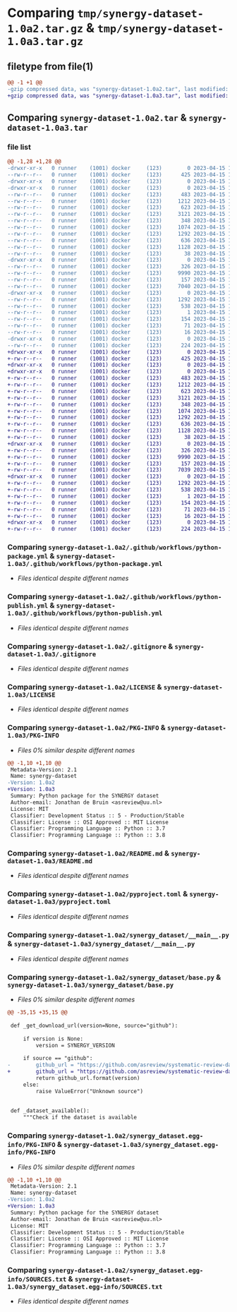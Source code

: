 # Comparing `tmp/synergy-dataset-1.0a2.tar.gz` & `tmp/synergy-dataset-1.0a3.tar.gz`

## filetype from file(1)

```diff
@@ -1 +1 @@
-gzip compressed data, was "synergy-dataset-1.0a2.tar", last modified: Sat Apr 15 18:25:27 2023, max compression
+gzip compressed data, was "synergy-dataset-1.0a3.tar", last modified: Sat Apr 15 18:35:15 2023, max compression
```

## Comparing `synergy-dataset-1.0a2.tar` & `synergy-dataset-1.0a3.tar`

### file list

```diff
@@ -1,28 +1,28 @@
-drwxr-xr-x   0 runner    (1001) docker     (123)        0 2023-04-15 18:25:27.368358 synergy-dataset-1.0a2/
--rw-r--r--   0 runner    (1001) docker     (123)      425 2023-04-15 18:25:15.000000 synergy-dataset-1.0a2/.flake8
-drwxr-xr-x   0 runner    (1001) docker     (123)        0 2023-04-15 18:25:27.364358 synergy-dataset-1.0a2/.github/
-drwxr-xr-x   0 runner    (1001) docker     (123)        0 2023-04-15 18:25:27.364358 synergy-dataset-1.0a2/.github/workflows/
--rw-r--r--   0 runner    (1001) docker     (123)      483 2023-04-15 18:25:15.000000 synergy-dataset-1.0a2/.github/workflows/python-lint.yml
--rw-r--r--   0 runner    (1001) docker     (123)     1212 2023-04-15 18:25:15.000000 synergy-dataset-1.0a2/.github/workflows/python-package.yml
--rw-r--r--   0 runner    (1001) docker     (123)      623 2023-04-15 18:25:15.000000 synergy-dataset-1.0a2/.github/workflows/python-publish.yml
--rw-r--r--   0 runner    (1001) docker     (123)     3121 2023-04-15 18:25:15.000000 synergy-dataset-1.0a2/.gitignore
--rw-r--r--   0 runner    (1001) docker     (123)      348 2023-04-15 18:25:15.000000 synergy-dataset-1.0a2/CITATION.cff
--rw-r--r--   0 runner    (1001) docker     (123)     1074 2023-04-15 18:25:15.000000 synergy-dataset-1.0a2/LICENSE
--rw-r--r--   0 runner    (1001) docker     (123)     1292 2023-04-15 18:25:27.368358 synergy-dataset-1.0a2/PKG-INFO
--rw-r--r--   0 runner    (1001) docker     (123)      636 2023-04-15 18:25:15.000000 synergy-dataset-1.0a2/README.md
--rw-r--r--   0 runner    (1001) docker     (123)     1128 2023-04-15 18:25:15.000000 synergy-dataset-1.0a2/pyproject.toml
--rw-r--r--   0 runner    (1001) docker     (123)       38 2023-04-15 18:25:27.368358 synergy-dataset-1.0a2/setup.cfg
-drwxr-xr-x   0 runner    (1001) docker     (123)        0 2023-04-15 18:25:27.364358 synergy-dataset-1.0a2/synergy_dataset/
--rw-r--r--   0 runner    (1001) docker     (123)      326 2023-04-15 18:25:15.000000 synergy-dataset-1.0a2/synergy_dataset/__init__.py
--rw-r--r--   0 runner    (1001) docker     (123)     9990 2023-04-15 18:25:15.000000 synergy-dataset-1.0a2/synergy_dataset/__main__.py
--rw-r--r--   0 runner    (1001) docker     (123)      157 2023-04-15 18:25:27.000000 synergy-dataset-1.0a2/synergy_dataset/_version.py
--rw-r--r--   0 runner    (1001) docker     (123)     7040 2023-04-15 18:25:15.000000 synergy-dataset-1.0a2/synergy_dataset/base.py
-drwxr-xr-x   0 runner    (1001) docker     (123)        0 2023-04-15 18:25:27.368358 synergy-dataset-1.0a2/synergy_dataset.egg-info/
--rw-r--r--   0 runner    (1001) docker     (123)     1292 2023-04-15 18:25:27.000000 synergy-dataset-1.0a2/synergy_dataset.egg-info/PKG-INFO
--rw-r--r--   0 runner    (1001) docker     (123)      538 2023-04-15 18:25:27.000000 synergy-dataset-1.0a2/synergy_dataset.egg-info/SOURCES.txt
--rw-r--r--   0 runner    (1001) docker     (123)        1 2023-04-15 18:25:27.000000 synergy-dataset-1.0a2/synergy_dataset.egg-info/dependency_links.txt
--rw-r--r--   0 runner    (1001) docker     (123)      154 2023-04-15 18:25:27.000000 synergy-dataset-1.0a2/synergy_dataset.egg-info/entry_points.txt
--rw-r--r--   0 runner    (1001) docker     (123)       71 2023-04-15 18:25:27.000000 synergy-dataset-1.0a2/synergy_dataset.egg-info/requires.txt
--rw-r--r--   0 runner    (1001) docker     (123)       16 2023-04-15 18:25:27.000000 synergy-dataset-1.0a2/synergy_dataset.egg-info/top_level.txt
-drwxr-xr-x   0 runner    (1001) docker     (123)        0 2023-04-15 18:25:27.368358 synergy-dataset-1.0a2/tests/
--rw-r--r--   0 runner    (1001) docker     (123)      224 2023-04-15 18:25:15.000000 synergy-dataset-1.0a2/tests/test_synergy.py
+drwxr-xr-x   0 runner    (1001) docker     (123)        0 2023-04-15 18:35:15.738136 synergy-dataset-1.0a3/
+-rw-r--r--   0 runner    (1001) docker     (123)      425 2023-04-15 18:34:59.000000 synergy-dataset-1.0a3/.flake8
+drwxr-xr-x   0 runner    (1001) docker     (123)        0 2023-04-15 18:35:15.738136 synergy-dataset-1.0a3/.github/
+drwxr-xr-x   0 runner    (1001) docker     (123)        0 2023-04-15 18:35:15.738136 synergy-dataset-1.0a3/.github/workflows/
+-rw-r--r--   0 runner    (1001) docker     (123)      483 2023-04-15 18:34:59.000000 synergy-dataset-1.0a3/.github/workflows/python-lint.yml
+-rw-r--r--   0 runner    (1001) docker     (123)     1212 2023-04-15 18:34:59.000000 synergy-dataset-1.0a3/.github/workflows/python-package.yml
+-rw-r--r--   0 runner    (1001) docker     (123)      623 2023-04-15 18:34:59.000000 synergy-dataset-1.0a3/.github/workflows/python-publish.yml
+-rw-r--r--   0 runner    (1001) docker     (123)     3121 2023-04-15 18:34:59.000000 synergy-dataset-1.0a3/.gitignore
+-rw-r--r--   0 runner    (1001) docker     (123)      348 2023-04-15 18:34:59.000000 synergy-dataset-1.0a3/CITATION.cff
+-rw-r--r--   0 runner    (1001) docker     (123)     1074 2023-04-15 18:34:59.000000 synergy-dataset-1.0a3/LICENSE
+-rw-r--r--   0 runner    (1001) docker     (123)     1292 2023-04-15 18:35:15.738136 synergy-dataset-1.0a3/PKG-INFO
+-rw-r--r--   0 runner    (1001) docker     (123)      636 2023-04-15 18:34:59.000000 synergy-dataset-1.0a3/README.md
+-rw-r--r--   0 runner    (1001) docker     (123)     1128 2023-04-15 18:34:59.000000 synergy-dataset-1.0a3/pyproject.toml
+-rw-r--r--   0 runner    (1001) docker     (123)       38 2023-04-15 18:35:15.738136 synergy-dataset-1.0a3/setup.cfg
+drwxr-xr-x   0 runner    (1001) docker     (123)        0 2023-04-15 18:35:15.738136 synergy-dataset-1.0a3/synergy_dataset/
+-rw-r--r--   0 runner    (1001) docker     (123)      326 2023-04-15 18:34:59.000000 synergy-dataset-1.0a3/synergy_dataset/__init__.py
+-rw-r--r--   0 runner    (1001) docker     (123)     9990 2023-04-15 18:34:59.000000 synergy-dataset-1.0a3/synergy_dataset/__main__.py
+-rw-r--r--   0 runner    (1001) docker     (123)      157 2023-04-15 18:35:15.000000 synergy-dataset-1.0a3/synergy_dataset/_version.py
+-rw-r--r--   0 runner    (1001) docker     (123)     7039 2023-04-15 18:34:59.000000 synergy-dataset-1.0a3/synergy_dataset/base.py
+drwxr-xr-x   0 runner    (1001) docker     (123)        0 2023-04-15 18:35:15.738136 synergy-dataset-1.0a3/synergy_dataset.egg-info/
+-rw-r--r--   0 runner    (1001) docker     (123)     1292 2023-04-15 18:35:15.000000 synergy-dataset-1.0a3/synergy_dataset.egg-info/PKG-INFO
+-rw-r--r--   0 runner    (1001) docker     (123)      538 2023-04-15 18:35:15.000000 synergy-dataset-1.0a3/synergy_dataset.egg-info/SOURCES.txt
+-rw-r--r--   0 runner    (1001) docker     (123)        1 2023-04-15 18:35:15.000000 synergy-dataset-1.0a3/synergy_dataset.egg-info/dependency_links.txt
+-rw-r--r--   0 runner    (1001) docker     (123)      154 2023-04-15 18:35:15.000000 synergy-dataset-1.0a3/synergy_dataset.egg-info/entry_points.txt
+-rw-r--r--   0 runner    (1001) docker     (123)       71 2023-04-15 18:35:15.000000 synergy-dataset-1.0a3/synergy_dataset.egg-info/requires.txt
+-rw-r--r--   0 runner    (1001) docker     (123)       16 2023-04-15 18:35:15.000000 synergy-dataset-1.0a3/synergy_dataset.egg-info/top_level.txt
+drwxr-xr-x   0 runner    (1001) docker     (123)        0 2023-04-15 18:35:15.738136 synergy-dataset-1.0a3/tests/
+-rw-r--r--   0 runner    (1001) docker     (123)      224 2023-04-15 18:34:59.000000 synergy-dataset-1.0a3/tests/test_synergy.py
```

### Comparing `synergy-dataset-1.0a2/.github/workflows/python-package.yml` & `synergy-dataset-1.0a3/.github/workflows/python-package.yml`

 * *Files identical despite different names*

### Comparing `synergy-dataset-1.0a2/.github/workflows/python-publish.yml` & `synergy-dataset-1.0a3/.github/workflows/python-publish.yml`

 * *Files identical despite different names*

### Comparing `synergy-dataset-1.0a2/.gitignore` & `synergy-dataset-1.0a3/.gitignore`

 * *Files identical despite different names*

### Comparing `synergy-dataset-1.0a2/LICENSE` & `synergy-dataset-1.0a3/LICENSE`

 * *Files identical despite different names*

### Comparing `synergy-dataset-1.0a2/PKG-INFO` & `synergy-dataset-1.0a3/PKG-INFO`

 * *Files 0% similar despite different names*

```diff
@@ -1,10 +1,10 @@
 Metadata-Version: 2.1
 Name: synergy-dataset
-Version: 1.0a2
+Version: 1.0a3
 Summary: Python package for the SYNERGY dataset
 Author-email: Jonathan de Bruin <asreview@uu.nl>
 License: MIT
 Classifier: Development Status :: 5 - Production/Stable
 Classifier: License :: OSI Approved :: MIT License
 Classifier: Programming Language :: Python :: 3.7
 Classifier: Programming Language :: Python :: 3.8
```

### Comparing `synergy-dataset-1.0a2/README.md` & `synergy-dataset-1.0a3/README.md`

 * *Files identical despite different names*

### Comparing `synergy-dataset-1.0a2/pyproject.toml` & `synergy-dataset-1.0a3/pyproject.toml`

 * *Files identical despite different names*

### Comparing `synergy-dataset-1.0a2/synergy_dataset/__main__.py` & `synergy-dataset-1.0a3/synergy_dataset/__main__.py`

 * *Files identical despite different names*

### Comparing `synergy-dataset-1.0a2/synergy_dataset/base.py` & `synergy-dataset-1.0a3/synergy_dataset/base.py`

 * *Files 0% similar despite different names*

```diff
@@ -35,15 +35,15 @@
 
 def _get_download_url(version=None, source="github"):
 
     if version is None:
         version = SYNERGY_VERSION
 
     if source == "github":
-        github_url = "https://github.com/asreview/systematic-review-datasets/archive/refs/tags/v{}.zip"  # noqa
+        github_url = "https://github.com/asreview/systematic-review-datasets/archive/refs/tags/{}.zip"  # noqa
         return github_url.format(version)
     else:
         raise ValueError("Unknown source")
 
 
 def _dataset_available():
     """Check if the dataset is available
```

### Comparing `synergy-dataset-1.0a2/synergy_dataset.egg-info/PKG-INFO` & `synergy-dataset-1.0a3/synergy_dataset.egg-info/PKG-INFO`

 * *Files 0% similar despite different names*

```diff
@@ -1,10 +1,10 @@
 Metadata-Version: 2.1
 Name: synergy-dataset
-Version: 1.0a2
+Version: 1.0a3
 Summary: Python package for the SYNERGY dataset
 Author-email: Jonathan de Bruin <asreview@uu.nl>
 License: MIT
 Classifier: Development Status :: 5 - Production/Stable
 Classifier: License :: OSI Approved :: MIT License
 Classifier: Programming Language :: Python :: 3.7
 Classifier: Programming Language :: Python :: 3.8
```

### Comparing `synergy-dataset-1.0a2/synergy_dataset.egg-info/SOURCES.txt` & `synergy-dataset-1.0a3/synergy_dataset.egg-info/SOURCES.txt`

 * *Files identical despite different names*

